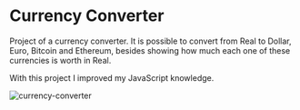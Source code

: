 # Currency Converter
Project of a currency converter. It is possible to convert from Real to Dollar, Euro, Bitcoin and Ethereum, besides showing how much each one of these currencies is worth in Real.

With this project I improved my JavaScript knowledge.

![currency-converter](https://user-images.githubusercontent.com/85374847/133707277-3120628c-3caa-4071-8af9-2173972af011.jpg)

